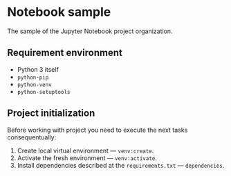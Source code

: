 Notebook sample
===============

The sample of the Jupyter Notebook project organization.

Requirement environment
-----------------------

- Python 3 itself
- `python-pip`
- `python-venv`
- `python-setuptools`

Project initialization
----------------------

Before working with project you need to execute the next tasks consequentually:

1. Create local virtual environment — `venv:create`.
2. Activate the fresh environment — `venv:activate`.
3. Install dependencies described at the `requirements.txt` — `dependencies`.
